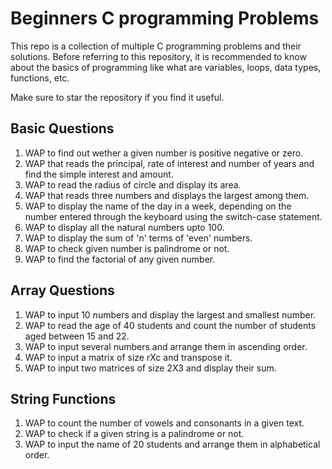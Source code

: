 # Beginners C programming Problems

This repo is a collection of multiple C programming problems and their solutions. Before referring to this repository, it is recommended to know about the basics of programming like what are variables, loops, data types, functions, etc.

Make sure to star the repository if you find it useful.

## Basic Questions

1. WAP to find out wether a given number is positive negative or zero.
2. WAP that reads the principal, rate of interest and number of years and find the simple interest and amount.
3. WAP to read the radius of circle and display its area.
4. WAP that reads three numbers and displays the largest among them.
5. WAP to display the name of the day in a week, depending on the number entered through the keyboard using the switch-case statement.
6. WAP to display all the natural numbers upto 100.
7. WAP to display the sum of 'n' terms of 'even' numbers.
8. WAP to check given number is palindrome or not.
9. WAP to find the factorial of any given number.

## Array Questions

1. WAP to input 10 numbers and display the largest and smallest number.
2. WAP to read the age of 40 students and count the number of students aged between 15 and 22.
3. WAP to input several numbers and arrange them in ascending order.
4. WAP to input a matrix of size rXc and transpose it.
5. WAP to input two matrices of size 2X3 and display their sum.

## String Functions

1. WAP to count the number of vowels and consonants in a given text.
2. WAP to check if a given string is a palindrome or not.
3. WAP to input the name of 20 students and arrange them in alphabetical order.
